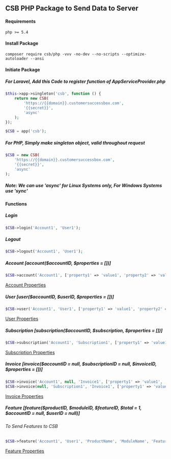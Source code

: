 ## CSB PHP Package to Send Data to Server

#### Requirements

```shell script
php >= 5.4
```

#### Install Package

```composer log
composer require csb/php -vvv -no-dev --no-scripts --optimize-autoloader --ansi
```

#### Initiate Package

##### For Laravel, Add this Code to register function of AppServiceProvider.php

```php
$this->app->singleton('csb', function () {
    return new CSB(
        'https://{{domain}}.customersuccessbox.com',
        '{{secret}}',
        'async'
    );
});

$CSB = app('csb');
```

##### For PHP, Simply make singleton object, valid throughout request

```php
$CSB = new CSB(
    'https://{{domain}}.customersuccessbox.com',
    '{{secret}}',
    'async'
);
```

##### Note: We can use 'async' for Linux Systems only, For Windows Systems use 'sync'

#### Functions

##### Login

```php
$CSB->login('Account1', 'User1');
```

##### Logout

```php
$CSB->logout('Account1', 'User1');
```

##### Account [account($accountID, $properties = [])]

```php
$CSB->account('Account1', ['property1' => 'value1', 'property2' => 'value2', 'custom_Field' => 'custom_value']);
```

[Account Properties](https://developers.customersuccessbox.com/http-server-api/accounts)

##### User [user($accountID, $userID, $properties = [])]

```php
$CSB->user('Account1', 'User1', ['property1' => 'value1', 'property2' => 'value2', 'custom_Field' => 'custom_value']);
```

[User Properties](https://developers.customersuccessbox.com/http-server-api/users)

##### Subscription [subscription($accountID, $subscription, $properties = [])]

```php
$CSB->subscription('Account1', 'Subscription1', ['property1' => 'value1', 'property2' => 'value2']);
```

[Subscription Properties](https://developers.customersuccessbox.com/http-server-api/subscriptions)

##### Invoice [invoice($accountID = null, $subscriptionID = null, $invoiceID, $properties = [])]

```php
$CSB->invoice('Account1', null, 'Invoice1', ['property1' => 'value1', 'property2' => 'value2']);
$CSB->invoice(null, 'Subscription1', 'Invoice1', ['property1' => 'value1', 'property2' => 'value2']);
```

[Invoice Properties](https://developers.customersuccessbox.com/http-server-api/invoices)

##### Feature [feature($productID, $moduleID, $featureID, $total = 1, $accountID = null, $userID = null)]

###### To Send Features to CSB

```php
$CSB->feature('Account1', 'User1', 'ProductName', 'ModuleName', 'FeatureName');
```

[Feature Properties](https://developers.customersuccessbox.com/http-server-api/features)
